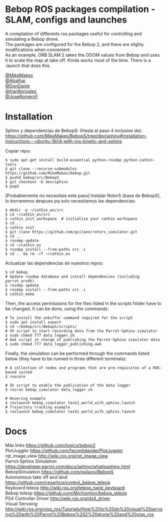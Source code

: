 # Bebop ROS packages compilation - SLAM, configs and launches  

A compilation of differents ros packages useful for controlling and simulating a Bebop drone.  
The packages are configured for the Bebop 2, and there are slighly modifications when convenient.  
As an example, ORB SLAM 2 takes the ODOM values from Bebop and uses it to scale the map at take off. Kinda works most of the time.
There is a .launch that does this.  


[@MikeMakes](https://github.com/MikeMakes)  
[@Abathar](https://github.com/Abathar)  
[@DonDanie](https://github.com/DonDanie)  
[@franRonzalez](https://github.com/franRgonzalez)  
[@JoseRomeroF](https://github.com/JoseRomeroF)  



# Installation  
Sphinx y dependencias de BebopS: (Hasta el paso 4 inclusive de):  
https://github.com/MikeMakes/BebopS/tree/dev/sphinx#installation-instructions---ubuntu-1604-with-ros-kinetic-and-sphinx  

Copiar repo:
```
$ sudo apt-get install build-essential python-rosdep python-catkin-tools
$ git clone --recurse-submodules https://github.com/MikeMakes/bebop.git  
$ pushd bebop/src/BebopS
$ git checkout -b dev/sphinx
$ popd
```
[Probablemente no necesitais este paso] Instalar RotorS (base de BebopS), lo borraremos despues pq solo necesitamos las dependencias:  
```
$ mkdir -p ~/catkin_ws/src
$ cd ~/catkin_ws/src
$ catkin_init_workspace  # initialize your catkin workspace
$ cd ..
$ catkin init
$ git clone https://github.com/gsilano/rotors_simulator.git
$ cd ..
$ rosdep update
$ cd ~/catkin_ws
$ rosdep install --from-paths src -i
$ cd .. && rm -rf ~/catkin_ws
```
Actualizar las dependencias de nuestros repos:  
```
$ cd bebop
# Update rosdep database and install dependencies (including parrot_arsdk)
$ rosdep update
$ rosdep install --from-paths src -i
$ catkin_make
```
Then, the access permissions for the files listed in the scripts folder have to be changed. It can be done, using the commands:  
```
# To install the unbuffer command required for the script
$ sudo apt install expect
$ cd ~/bebop/src/BebopS/scripts/
# Sh script to start recording data from the Parrot-Sphinx simulator
$ sudo chmod 777 data_logger.sh
# Awk script in charge of publishing the Parrot-Sphinx simulator data
$ sudo chmod 777 data_logger_publishing.awk
```

Finally, the simulation can be performed through the commands listed below (they have to be runned in three different terminals):  
```
# A collection of nodes and programs that are pre-requisites of a ROS-based system
$ roscore
```

```
# Sh script to enable the publication of the data logger
$ rosrun bebop_simulator data_logger.sh
```

```
# Hovering example
$ roslaunch bebop_simulator task1_world_with_sphinx.launch
# Trajectory tracking example
$ roslaunch bebop_simulator task2_world_with_sphinx.launch
```

# Docs
Más links https://github.com/topics/bebop2  
PlotJuggler https://github.com/facontidavide/PlotJuggler  
rqt_image_view http://wiki.ros.org/rqt_image_view  
Parrot-Sphinx Simulation https://developer.parrot.com/docs/sphinx/whatissphinx.html  
BebopSimulation https://github.com/gsilano/BebopS  
Autonomous take off and land https://github.com/cesarhcq/control_bebop_teleop  
Keyboard teleop http://wiki.ros.org/teleop_twist_keyboard   
Bebop teleop https://github.com/Michionlion/bebop_teleop   
PS4 Controller Driver http://wiki.ros.org/ds4_driver   
Visual Servoing http://wiki.ros.org/visp_ros/Tutorials/How%20to%20do%20visual%20servoing%20with%20Parrot%20Bebop%202%20drone%20and%20visp_ros  
